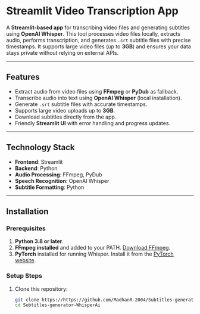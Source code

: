 # Streamlit Video Transcription App

A **Streamlit-based app** for transcribing video files and generating subtitles using **OpenAI Whisper**. This tool processes video files locally, extracts audio, performs transcription, and generates `.srt` subtitle files with precise timestamps. It supports large video files (up to **3GB**) and ensures your data stays private without relying on external APIs.

---

## Features
- Extract audio from video files using **FFmpeg** or **PyDub** as fallback.
- Transcribe audio into text using **OpenAI Whisper** (local installation).
- Generate `.srt` subtitle files with accurate timestamps.
- Supports large video uploads up to **3GB**.
- Download subtitles directly from the app.
- Friendly **Streamlit UI** with error handling and progress updates.

---

## Technology Stack
- **Frontend**: Streamlit
- **Backend**: Python
- **Audio Processing**: FFmpeg, PyDub
- **Speech Recognition**: OpenAI Whisper
- **Subtitle Formatting**: Python

---

## Installation

### Prerequisites
1. **Python 3.8 or later**.
2. **FFmpeg installed** and added to your PATH. [Download FFmpeg](https://ffmpeg.org/download.html).
3. **PyTorch** installed for running Whisper. Install it from the [PyTorch website](https://pytorch.org/get-started/locally/).

### Setup Steps
1. Clone this repository:
   ```bash
   git clone https://https://github.com/MadhanR-2004/Subtitles-generator-WhisperAi
   cd Subtitles-generator-WhisperAi
